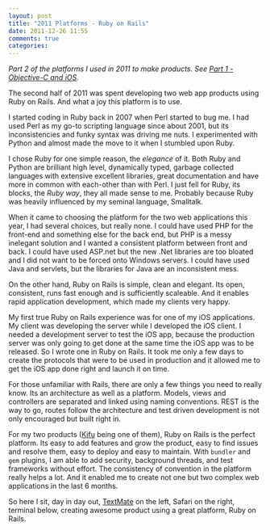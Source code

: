 ```yaml
---
layout: post
title: "2011 Platforms - Ruby on Rails"
date: 2011-12-26 11:55
comments: true
categories: 
---
```


*Part 2 of the platforms I used in 2011 to make products. See [Part 1 - Objective-C and iOS](http://hiltmon.com/blog/2011/12/26/2011-platforms-objective-c-and-ios/).*

The second half of 2011 was spent developing two web app products using Ruby on Rails. And what a joy this platform is to use.

<!--more-->

I started coding in Ruby back in 2007 when Perl started to bug me. I had used Perl as my go-to scripting language since about 2001, but its inconsistencies and funky syntax was driving me nuts.  I experimented with Python and almost made the move to it when I stumbled upon Ruby.

I chose Ruby for one simple reason, the *elegance* of it. Both Ruby and Python are brilliant high level, dynamically typed, garbage collected languages with extensive excellent libraries, great documentation and have more in common with each-other than with Perl.  I just fell for Ruby, its blocks, the *Ruby way*, they all made sense to me.  Probably because Ruby was heavily influenced by my seminal language, Smalltalk.

When it came to choosing the platform for the two web applications this year, I had several choices, but really none. I could have used PHP for the front-end and something else for the back end, but PHP is a messy inelegant solution and I wanted a consistent platform between front and back. I could have used ASP.net but the new .Net libraries are too bloated and I did not want to be forced onto Windows servers. I could have used Java and servlets, but the libraries for Java are an inconsistent mess.

On the other hand, Ruby on Rails is simple, clean and elegant. Its open, consistent, runs fast enough and is sufficiently scaleable. And it enables rapid application development, which made my clients very happy.

My first true Ruby on Rails experience was for one of my iOS applications. My client was developing the server while I developed the iOS client. I needed a development server to test the iOS app, because the production server was only going to get done at the same time the iOS app was to be released. So I wrote one in Ruby on Rails. It took me only a few days to create the protocols that were to be used in production and it allowed me to get the iOS app done right and launch it on time.

For those unfamiliar with Rails, there are only a few things you need to really know. Its an architecture as well as a platform. Models, views and controllers are separated and linked using naming conventions. REST is the way to go, routes follow the architecture and test driven development is not only encouraged but built right in.

For my two products ([Kifu](http://www.kifuapp.com) being one of them), Ruby on Rails is the perfect platform.  Its easy to add features and grow the product, easy to find issues and resolve them, easy to deploy and easy to maintain.  With `bundler` and `gem` plugins, I am able to add security, background threads, and test frameworks without effort.  The consistency of convention in the platform really helps a lot.  And it enabled me to create not one but two complex web applications in the last 6 months.

So here I sit, day in day out, [TextMate](http://macromates.com/) on the left, Safari on the right, terminal below, creating awesome product using a great platform, Ruby on Rails.
